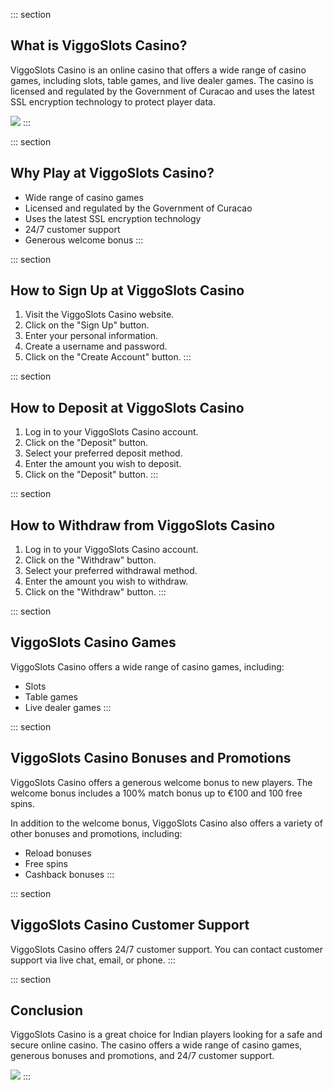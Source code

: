 ::: section
## What is ViggoSlots Casino?

ViggoSlots Casino is an online casino that offers a wide range of casino
games, including slots, table games, and live dealer games. The casino
is licensed and regulated by the Government of Curacao and uses the
latest SSL encryption technology to protect player data.

[![](https://i.imgur.com/JJwkDm3.png)](https://traff.sbs/frcas)
:::

::: section
## Why Play at ViggoSlots Casino?

-   Wide range of casino games
-   Licensed and regulated by the Government of Curacao
-   Uses the latest SSL encryption technology
-   24/7 customer support
-   Generous welcome bonus
:::

::: section
## How to Sign Up at ViggoSlots Casino

1.  Visit the ViggoSlots Casino website.
2.  Click on the "Sign Up" button.
3.  Enter your personal information.
4.  Create a username and password.
5.  Click on the "Create Account" button.
:::

::: section
## How to Deposit at ViggoSlots Casino

1.  Log in to your ViggoSlots Casino account.
2.  Click on the "Deposit" button.
3.  Select your preferred deposit method.
4.  Enter the amount you wish to deposit.
5.  Click on the "Deposit" button.
:::

::: section
## How to Withdraw from ViggoSlots Casino

1.  Log in to your ViggoSlots Casino account.
2.  Click on the "Withdraw" button.
3.  Select your preferred withdrawal method.
4.  Enter the amount you wish to withdraw.
5.  Click on the "Withdraw" button.
:::

::: section
## ViggoSlots Casino Games

ViggoSlots Casino offers a wide range of casino games, including:

-   Slots
-   Table games
-   Live dealer games
:::

::: section
## ViggoSlots Casino Bonuses and Promotions

ViggoSlots Casino offers a generous welcome bonus to new players. The
welcome bonus includes a 100% match bonus up to €100 and 100 free spins.

In addition to the welcome bonus, ViggoSlots Casino also offers a
variety of other bonuses and promotions, including:

-   Reload bonuses
-   Free spins
-   Cashback bonuses
:::

::: section
## ViggoSlots Casino Customer Support

ViggoSlots Casino offers 24/7 customer support. You can contact customer
support via live chat, email, or phone.
:::

::: section
## Conclusion

ViggoSlots Casino is a great choice for Indian players looking for a
safe and secure online casino. The casino offers a wide range of casino
games, generous bonuses and promotions, and 24/7 customer support.

[![](\%22https://i.imgur.com/JJwkDm3.png\%22)](\%22https://traff.sbs/frcas\%22)
:::

